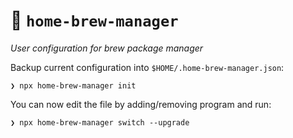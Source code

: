 # 🍺 `home-brew-manager`

_User configuration for brew package manager_

Backup current configuration into `$HOME/.home-brew-manager.json`:

```
❯ npx home-brew-manager init                                             
```

You can now edit the file by adding/removing program and run:

```
❯ npx home-brew-manager switch --upgrade
```

